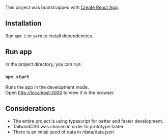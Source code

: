 
This project was bootstrapped with [Create React App](https://github.com/facebook/create-react-app).

## Installation

Run `npm i` or `yarn` to install dependencies.

## Run app

In the project directory, you can run:

### `npm start`

Runs the app in the development mode.\
Open [http://localhost:3000](http://localhost:3000) to view it in the browser.

## Considerations

- The entire project is using typescript for better and faster development.
- TailwindCSS was chosen in order to prototype faster.
- There is an initial seed of data in /data/data.json